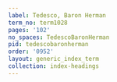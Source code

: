 ```yaml
---
label: Tedesco, Baron Herman
term_no: term1028
pages: '102'
no_spaces: TedescoBaronHerman
pid: tedescobaronherman
order: '0952'
layout: generic_index_term
collection: index-headings
---
```

